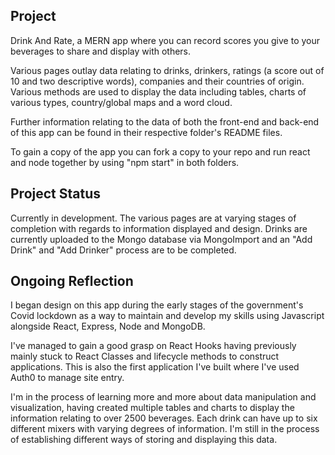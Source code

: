 ## Project

Drink And Rate, a MERN app where you can record scores you give to your beverages to share and display with others.

Various pages outlay data relating to drinks, drinkers, ratings (a score out of 10 and two descriptive words), companies and their countries of origin. Various methods are used to display the data including tables, charts of various types, country/global maps and a word cloud.

Further information relating to the data of both the front-end and back-end of this app can be found in their respective folder's README files.

To gain a copy of the app you can fork a copy to your repo and run react and node together by using "npm start" in both folders.

## Project Status

Currently in development. The various pages are at varying stages of completion with regards to information displayed and design. Drinks are currently uploaded to the Mongo database via MongoImport and an "Add Drink" and "Add Drinker" process are to be completed.

## Ongoing Reflection

I began design on this app during the early stages of the government's Covid lockdown as a way to maintain and develop my skills using Javascript alongside React, Express, Node and MongoDB.

I've managed to gain a good grasp on React Hooks having previously mainly stuck to React Classes and lifecycle methods to construct applications. This is also the first application I've built where I've used Auth0 to manage site entry.

I'm in the process of learning more and more about data manipulation and visualization, having created multiple tables and charts to display the information relating to over 2500 beverages. Each drink can have up to six different mixers with varying degrees of information. I'm still in the process of establishing different ways of storing and displaying this data.
